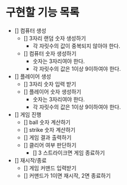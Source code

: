 # 구현할 기능 목록

- [] 컴퓨터 생성
    - [] 3자리 랜덤 숫자 생성하기
        - 각 자릿수의 값이 중복되지 않아야 한다.
    - [] 컴퓨터 숫자 생성하기
        - 숫자는 3자리여야 한다.
        - 각 자릿수의 값은 1이상 9이하여야 한다.
- [] 플레이어 생성
    - [] 3자리 숫자 입력 받기
    - [] 플레이어 숫자 생성하기
        - 숫자는 3자리여야 한다.
        - 각 자릿수의 값은 1이상 9이하여야 한다.
- [] 게임 진행
    - [] ball 숫자 계산하기
    - [] strike 숫자 계산하기
    - [] 게임 결과 출력하기
    - [] 클리어 여부 판단하기
        - [] 3 스트라이크면 게임 종료하기
- [] 재시작/종료
    - [] 게임 커맨드 입력받기
    - [] 커맨드가 1이면 재시작, 2면 종료하기